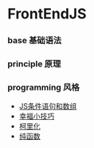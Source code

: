 # FrontEndJS

### base 基础语法

### principle 原理


### programming 风格
- [JS条件语句和数组](/programming/JS条件语句和数组.md)
- [幸福小技巧](/programming/幸福小技巧.md)
- [柯里化](/programming/柯里化.md)
- [纯函数](/programming/纯函数.md)
